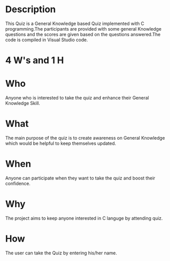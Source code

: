 # Description


This Quiz is a General Knowledge based Quiz implemented with C programming.The participants are provided with some general Knowledge questions and the scores are given based on the questions answered.The code is compiled in Visual Studio code.


# 4 W's and 1 H

# Who
Anyone who is interested to take the quiz and enhance their General Knowledge Skill.

# What
The main purpose of the quiz is to create awareness on General Knowledge which would be helpful to keep themselves updated.

# When
Anyone can participate when they want to take the quiz and boost their confidence.

# Why
The project aims to keep anyone interested in C languge by attending quiz.

# How
The user can take the Quiz by entering his/her name.






